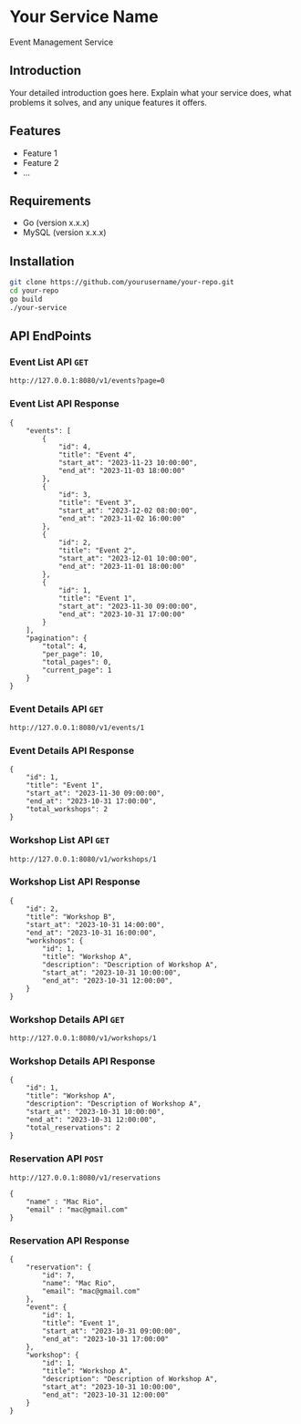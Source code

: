 # Your Service Name
Event Management Service

## Introduction

Your detailed introduction goes here. Explain what your service does, what problems it solves, and any unique features it offers.

## Features

- Feature 1
- Feature 2
- ...

## Requirements

- Go (version x.x.x)
- MySQL (version x.x.x)


## Installation

```bash
git clone https://github.com/yourusername/your-repo.git
cd your-repo
go build
./your-service
```
## API EndPoints

### Event List API `GET`
```
http://127.0.0.1:8080/v1/events?page=0
```
### Event List API Response
```
{
    "events": [
        {
            "id": 4,
            "title": "Event 4",
            "start_at": "2023-11-23 10:00:00",
            "end_at": "2023-11-03 18:00:00"
        },
        {
            "id": 3,
            "title": "Event 3",
            "start_at": "2023-12-02 08:00:00",
            "end_at": "2023-11-02 16:00:00"
        },
        {
            "id": 2,
            "title": "Event 2",
            "start_at": "2023-12-01 10:00:00",
            "end_at": "2023-11-01 18:00:00"
        },
        {
            "id": 1,
            "title": "Event 1",
            "start_at": "2023-11-30 09:00:00",
            "end_at": "2023-10-31 17:00:00"
        }
    ],
    "pagination": {
        "total": 4,
        "per_page": 10,
        "total_pages": 0,
        "current_page": 1
    }
}
```

### Event Details API `GET`
```
http://127.0.0.1:8080/v1/events/1
```
### Event Details API Response
```
{
    "id": 1,
    "title": "Event 1",
    "start_at": "2023-11-30 09:00:00",
    "end_at": "2023-10-31 17:00:00",
    "total_workshops": 2
}
```

### Workshop List API `GET`
```
http://127.0.0.1:8080/v1/workshops/1

```
### Workshop List API Response
```
{
    "id": 2,
    "title": "Workshop B",
    "start_at": "2023-10-31 14:00:00",
    "end_at": "2023-10-31 16:00:00",
    "workshops": {
        "id": 1,
        "title": "Workshop A",
        "description": "Description of Workshop A",
        "start_at": "2023-10-31 10:00:00",
        "end_at": "2023-10-31 12:00:00",
    }
}
```

### Workshop Details API `GET`
```
http://127.0.0.1:8080/v1/workshops/1

```
### Workshop Details API Response
```
{
    "id": 1,
    "title": "Workshop A",
    "description": "Description of Workshop A",
    "start_at": "2023-10-31 10:00:00",
    "end_at": "2023-10-31 12:00:00",
    "total_reservations": 2
}
```

### Reservation API `POST`
```
http://127.0.0.1:8080/v1/reservations

{
    "name" : "Mac Rio",
    "email" : "mac@gmail.com"
}
```
### Reservation API Response
```
{
    "reservation": {
        "id": 7,
        "name": "Mac Rio",
        "email": "mac@gmail.com"
    },
    "event": {
        "id": 1,
        "title": "Event 1",
        "start_at": "2023-10-31 09:00:00",
        "end_at": "2023-10-31 17:00:00"
    },
    "workshop": {
        "id": 1,
        "title": "Workshop A",
        "description": "Description of Workshop A",
        "start_at": "2023-10-31 10:00:00",
        "end_at": "2023-10-31 12:00:00"
    }
}
```